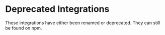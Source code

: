 # Deprecated Integrations

These integrations have either been renamed or deprecated. They can still be found on npm.
